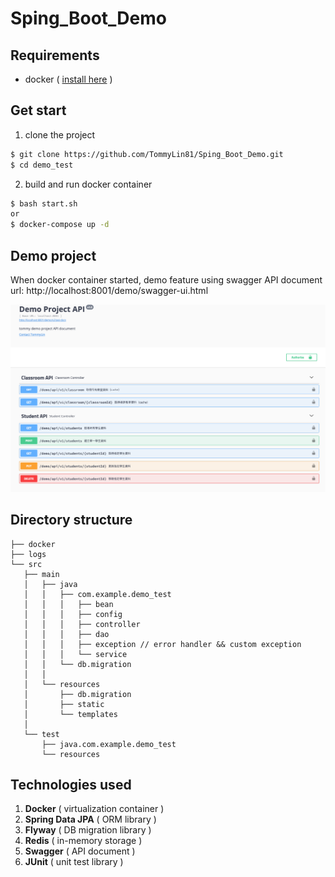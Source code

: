 # Sping_Boot_Demo

## Requirements
* docker ( [install here](https://docs.docker.com/desktop/#download-and-install) )

## Get start
1. clone the project  
```bash
$ git clone https://github.com/TommyLin81/Sping_Boot_Demo.git
$ cd demo_test
```
2. build and run docker container
```bash
$ bash start.sh
or
$ docker-compose up -d
```

## Demo project
When docker container started, demo feature using swagger API document  
url: http://localhost:8001/demo/swagger-ui.html  

![img.png](img.png)

## Directory structure
```
├── docker
├── logs 
└── src
   ├── main
   │   ├── java
   │   │   ├── com.example.demo_test
   │   │   │   ├── bean 
   │   │   │   ├── config
   │   │   │   ├── controller
   │   │   │   ├── dao
   │   │   │   ├── exception // error handler && custom exception
   │   │   │   └── service
   │   │   └── db.migration
   │   │
   │   └── resources
   │       ├── db.migration
   │       ├── static
   │       └── templates
   │
   └── test
       ├── java.com.example.demo_test
       └── resources
```

## Technologies used
1. **Docker** ( virtualization container )
2. **Spring Data JPA** ( ORM library )
3. **Flyway** ( DB migration library )
4. **Redis** ( in-memory storage )
6. **Swagger** ( API document )
7. **JUnit** ( unit test library )
